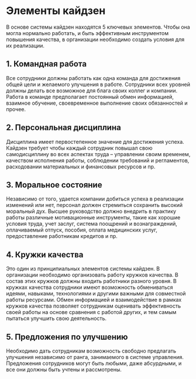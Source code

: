 # Элементы кайдзен

В основе системы кайдзен находятся 5 ключевых элементов. Чтобы она могла нормально работать, и быть эффективным инструментом повышения качества, в организации необходимо создать условия для их реализации.

## 1. Командная работа

Все сотрудники должны работать как одна команда для достижения общей цели и желаемого улучшения в работе. Сотрудники всех уровней должны делать все возможное для блага своих коллег и компании. Работа в команде предполагает постоянный обмен информацией, взаимное обучение, своевременное выполнение своих обязанностей и прочее.

## 2. Персональная дисциплина

Дисциплина имеет первостепенное значение для достижения успеха. Кайдзен требует чтобы каждый сотрудник повышал свою самодисциплину во всех аспектах труда – управлении своим временем, качеством исполнения работы, соблюдении требований и регламентов, расходовании материальных и финансовых ресурсов и пр.

## 3. Моральное состояние

Независимо от того, удается компании добиться успеха в реализации изменений или нет, персонал должен стремиться сохранить высокий моральный дух. Высшее руководство должно внедрить в практику работы различные мотивационные инструменты, такие как хорошие условия труда, учет заслуг, система поощрений и вознаграждений, оплачиваемый отпуск, пособия, оплата медицинских услуг, предоставление работникам кредитов и пр.

## 4. Кружки качества

Это один из принципиальных элементов системы кайдзен. В организации необходимо организовать работу кружков качества. В состав этих кружков должны входить работники разного уровня. В кружках качества сотрудники имеют возможность обмениваться идеями, навыками, технологиями и другими важными для совместной работы ресурсами. Обмен информацией и взаимодействие в рамках кружков качества позволяет сотрудникам оценивать эффективность своей работы на основе сравнения с работой других, и тем самым пытаться улучшить свою деятельность.

## 5. Предложения по улучшению

Необходимо дать сотрудникам возможность свободно предлагать улучшения независимо от ранга, занимаемого в системе управления. Предложения сотрудников могут быть любыми, даже абсурдными, и все они должны быть учтены и рассмотрены.
